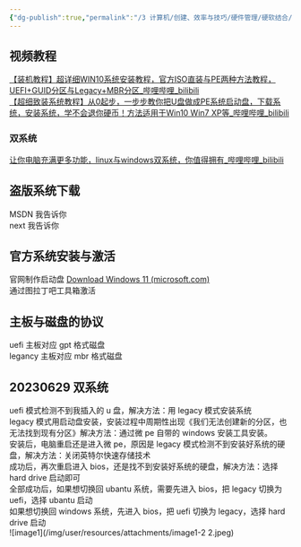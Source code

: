 ```yaml
---
{"dg-publish":true,"permalink":"/3 计算机/创建、效率与技巧/硬件管理/硬软结合/系统安装/windows系统安装/","title":"windows系统安装"}
---
```



## 视频教程
[【装机教程】超详细WIN10系统安装教程，官方ISO直装与PE两种方法教程，UEFI+GUID分区与Legacy+MBR分区_哔哩哔哩_bilibili](https://www.bilibili.com/video/BV1DJ411D79y/?spm_id_from=333.788.recommend_more_video.-1&vd_source=20cb3e7c6ad3d64f0eb2d763ff005080)  
[【超细致装系统教程】从0起步，一步步教你把U盘做成PE系统启动盘，下载系统，安装系统，学不会退你硬币！方法适用于Win10 Win7 XP等_哔哩哔哩_bilibili](https://www.bilibili.com/video/BV1zK4y1K7V8/?spm_id_from=333.337.search-card.all.click&vd_source=20cb3e7c6ad3d64f0eb2d763ff005080)
### 双系统
[让你电脑充满更多功能，linux与windows双系统，你值得拥有\_哔哩哔哩\_bilibili](https://www.bilibili.com/video/BV1414y1d73a/?spm_id_from=333.337.search-card.all.click&vd_source=20cb3e7c6ad3d64f0eb2d763ff005080)

## 盗版系统下载
MSDN 我告诉你  
next 我告诉你

## 官方系统安装与激活
官网制作启动盘 [Download Windows 11 (microsoft.com)](https://www.microsoft.com/zh-cn/software-download/windows11)  
通过图拉丁吧工具箱激活

## 主板与磁盘的协议
uefi 主板对应 gpt 格式磁盘  
legancy 主板对应 mbr 格式磁盘

## 20230629 双系统
uefi 模式检测不到我插入的 u 盘，解决方法：用 legacy 模式安装系统  
legacy 模式用启动盘安装，安装过程中周期性出现《我们无法创建新的分区，也无法找到现有分区》解决方法：通过微 pe 自带的 windows 安装工具安装。  
安装后，电脑重启还是进入微 pe，原因是 legacy 模式检测不到安装好系统的硬盘，解决方法：关闭英特尔快速存储技术  
成功后，再次重启进入 bios，还是找不到安装好系统的硬盘，解决方法：选择 hard drive 启动即可  
全部成功后，如果想切换回 ubantu 系统，需要先进入 bios，把 legacy 切换为 uefi，选择 ubantu 启动  
如果想切换回 windows 系统，先进入 bios，把 uefi 切换为 legacy，选择 hard drive 启动  
![image1](/img/user/resources/attachments/image1-2 2.jpeg)
